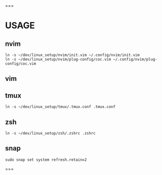 ===
# USAGE

## nvim
```
ln -s ~/dev/linux_setup/nvim/init.vim ~/.config/nvim/init.vim
ln -s ~/dev/linux_setup/nvim/plug-config/coc.vim ~/.config/nvim/plug-config/coc.vim
```

## vim

## tmux
```
ln -s ~/dev/linux_setup/tmux/.tmux.conf .tmux.conf
```

## zsh
```
ln -s ~/dev/linux_setup/zsh/.zshrc .zshrc
```

## snap
```
sudo snap set system refresh.retain=2
```
===
